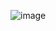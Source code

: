 ![image](https://github.com/varunram2001/VerliogCodes/assets/80676450/dc72e203-298a-442c-b96c-4edc4c442505)

